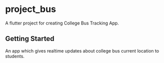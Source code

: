 # project_bus

A flutter project for creating College Bus Tracking App.

## Getting Started

An app which gives realtime updates about college bus current location to students.
